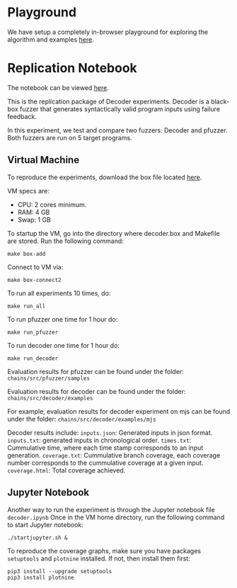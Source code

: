 # Playground

We have setup a completely in-browser playground for exploring the algorithm and examples [here](https://anonymous-fse2022.github.io/anonymous-fse2022/playground/lab?path=decoder.ipynb).

# Replication Notebook

The notebook can be viewed [here](https://anonymous-fse2022.github.io/anonymous-fse2022/playground/lab?path=decoder.ipynb).

This is the replication package of Decoder experiments.
Decoder is a black-box fuzzer that generates syntactically valid program inputs using failure feedback.

In this experiment, we test and compare two fuzzers: Decoder and pfuzzer. Both fuzzers are run on 5 target programs.

## Virtual Machine
To reproduce the experiments, download the box file located [here](https://figshare.com/s/1aed02f8caf73072873f). 

VM specs are:
* CPU: 2 cores minimum.
* RAM: 4 GB 
* Swap: 1 GB

To startup the VM, go into the directory where decoder.box and Makefile are stored. Run the following command:

    make box-add

Connect to VM via:

    make box-connect2

To run all experiments 10 times, do:

    make run_all

To run pfuzzer one time for 1 hour do:

    make run_pfuzzer

To run decoder one time for 1 hour do:

    make run_decoder

Evaluation results for pfuzzer can be found under the folder: `chains/src/pfuzzer/samples`

Evaluation results for decoder can be found under the folder: `chains/src/decoder/examples`

For example, evaluation results for decoder experiment on mjs can be found under the folder: `chains/src/decoder/examples/mjs`

Decoder results include:
`inputs.json`: Generated inputs in json format.
`inputs.txt`: generated inputs in chronological order.
`times.txt`: Cummulative time, where each time stamp corresponds to an input generation.
`coverage.txt`: Cummulative branch coverage, each coverage number corresponds to the cummulative coverage at a given input.
`coverage.html`: Total coverage achieved.

## Jupyter Notebook
Another way to run the experiment is through the Jupyter notebook file `decoder.ipynb`
Once in the VM home directory, run the following command to start Jupyter notebook:

    ./startjupyter.sh &

To reproduce the coverage graphs, make sure you have packages `setuptools` and `plotnine` installed. If not, then install them first:

    pip3 install --upgrade setuptools
    pip3 install plotnine
